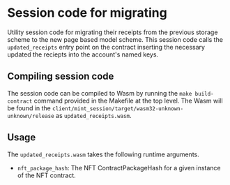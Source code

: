 # Session code for migrating

Utility session code for migrating their receipts from the previous storage scheme 
to the new page based model scheme. This session code calls the `updated_receipts`
entry point on the contract inserting the necessary updated the reciepts into
the account's named keys.

## Compiling session code

The session code can be compiled to Wasm by running the `make build-contract` command provided in the Makefile at the top level.
The Wasm will be found in the `client/mint_session/target/wasm32-unknown-unknown/release` as `updated_receipts.wasm`.

## Usage

The `updated_receipts.wasm` takes the following runtime arguments.

* `nft_package_hash`: The NFT ContractPackageHash for a given instance of the NFT contract.
